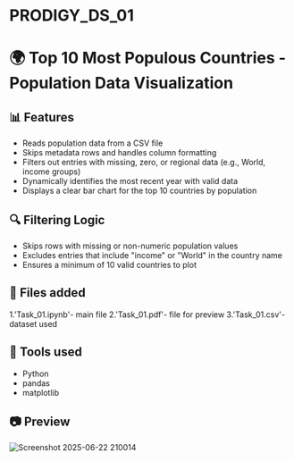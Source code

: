 # PRODIGY_DS_01

# 🌍 Top 10 Most Populous Countries - Population Data Visualization

## 📊 Features

- Reads population data from a CSV file
- Skips metadata rows and handles column formatting
- Filters out entries with missing, zero, or regional data (e.g., World, income groups)
- Dynamically identifies the most recent year with valid data
- Displays a clear bar chart for the top 10 countries by population

## 🔍 Filtering Logic

* Skips rows with missing or non-numeric population values
* Excludes entries that include "income" or "World" in the country name
* Ensures a minimum of 10 valid countries to plot

## 📁 Files added
1.'Task_01.ipynb'- main file 
2.'Task_01.pdf'- file for preview
3.'Task_01.csv'- dataset used

## 🧪 Tools used

* Python 
* pandas
* matplotlib

## 📷 Preview
![Screenshot 2025-06-22 210014](https://github.com/user-attachments/assets/aa08b399-6b8c-4253-bae2-55eef5766fb3)


